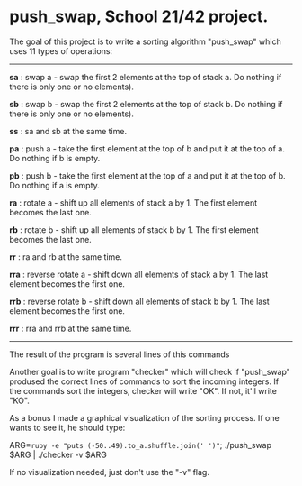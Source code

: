 # push_swap, School 21/42 project.

The goal of this project is to write a sorting algorithm "push_swap" which uses 11 types of operations:

***

**sa** : swap a - swap the first 2 elements at the top of stack a. Do nothing if there is only one or no elements).

**sb** : swap b - swap the first 2 elements at the top of stack b. Do nothing if there is only one or no elements).

**ss** : sa and sb at the same time.

**pa** : push a - take the first element at the top of b and put it at the top of a. Do nothing if b is empty.

**pb** : push b - take the first element at the top of a and put it at the top of b. Do nothing if a is empty.

**ra** : rotate a - shift up all elements of stack a by 1. The first element becomes the last one.

**rb** : rotate b - shift up all elements of stack b by 1. The first element becomes the last one.

**rr** : ra and rb at the same time.

**rra** : reverse rotate a - shift down all elements of stack a by 1. The last element becomes the first one.

**rrb** : reverse rotate b - shift down all elements of stack b by 1. The last element becomes the first one.

**rrr** : rra and rrb at the same time.

***

The result of the program is several lines of this commands

Another goal is to write program "checker" which will check if 
"push_swap" prodused the correct lines of commands to sort the incoming integers.
If the commands sort the integers, checker will write "OK". If not, it'll write "KO".

As a bonus I made a graphical visualization of the sorting process. If one wants to see it, he should type:

ARG=`ruby -e "puts (-50..49).to_a.shuffle.join(' ')"`; ./push_swap $ARG | ./checker -v $ARG

If no visualization needed, just don't use the "-v" flag.
